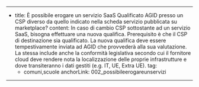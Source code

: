 ---
  - title: È possibile erogare un servizio SaaS Qualificato AGID presso un CSP diverso da quello indicato nella scheda servizio pubblicata su marketplace?
    content: In caso di cambio CSP sottostante ad un servizio SaaS, bisogna effettuare una nuova qualifica. Prerequisito è che il CSP di destinazione sia qualificato. La nuova qualifica deve essere tempestivamente inviata ad AGID che provvederà alla sua valutazione. La stessa include anche la conformità legislativa secondo cui il fornitore cloud deve rendere nota la localizzazione delle proprie infrastrutture e dove transiteranno i dati gestiti (e.g. IT, UE, Extra UE).
    tag:
      - comuni,scuole
    anchorLink: 002_possibileerogareunservizi
---